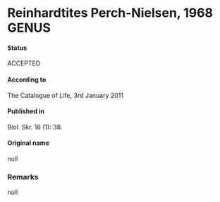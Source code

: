 Reinhardtites Perch-Nielsen, 1968 GENUS
=======

#### Status
ACCEPTED

#### According to
The Catalogue of Life, 3rd January 2011

#### Published in
Biol. Skr. 16 (1): 38.

#### Original name
null

### Remarks
null